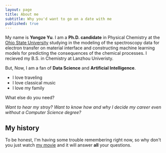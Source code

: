 ```yaml
---
layout: page
title: About me
subtitle: Why you'd want to go on a date with me
published: true
---
```



 My name is **Yongze Yu**. I am a **Ph.D. candidate** in Physical Chemistry at the [Ohio State University](https://www.osu.edu/) studying in the modeling of the spectroscopy data for electron transfer on material interface and constructing machine learning models for predicting the consequences of the chemical processes. I recieved my B.S. in Chemistry at Lanzhou Univeristy.
 
 But, Now, I am a fan of **Data Science** and **Artificial Intelligence**. 
    
- I love traveling
- I love classical music
- I love my family

What else do you need?

 _Want to hear my stroy? Want to know how and why I decide my career even without a Computer Science degree?_

## My history


To be honest, I'm having some trouble remembering right now, so why don't you just watch [my movie](http://en.wikipedia.org/wiki/The_Princess_Bride_%28film%29) and it will answer **all** your questions.
